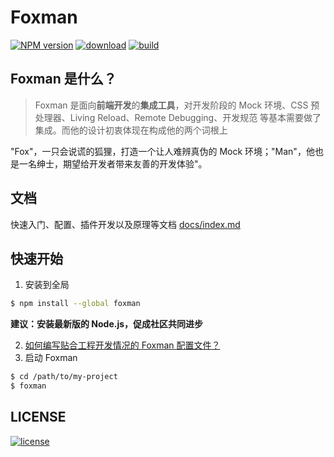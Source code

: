 # Foxman

[][nodei-url]
[![NPM version][npm-image]][npm-url]
[![download][downloads-image]][downloads-url]
[![build][travis-image]][travis-url]  

## Foxman 是什么？
> Foxman 是面向**前端开发**的**集成工具**，对开发阶段的 Mock 环境、CSS 预处理器、Living Reload、Remote Debugging、开发规范 等基本需要做了集成。而他的设计初衷体现在构成他的两个词根上  
  
"Fox"，一只会说谎的狐狸，打造一个让人难辨真伪的 Mock 环境；"Man"，他也是一名绅士，期望给开发者带来友善的开发体验"。

## 文档
快速入门、配置、插件开发以及原理等文档 [docs/index.md](docs/index.md)

## 快速开始
1. 安装到全局
```bash
$ npm install --global foxman
```
**建议：安装最新版的 Node.js，促成社区共同进步**

2. [如何编写贴合工程开发情况的 Foxman 配置文件？](docs/foxman.md)
3. 启动 Foxman
```bash
$ cd /path/to/my-project
$ foxman
```
## LICENSE
[![license][license-image]][license-url]

[npm-url]: https://www.npmjs.com/package/foxman
[npm-image]: https://img.shields.io/npm/v/foxman.svg
[downloads-image]: https://img.shields.io/npm/dm/foxman.svg
[downloads-url]: https://www.npmjs.com/package/foxman
[nodei-image]: https://nodei.co/npm/foxman.png?downloads=true&downloadRank=true&stars=true
[nodei-url]: https://www.npmjs.com/package/foxman
[license-url]: https://github.com/ImHype/foxman/blob/master/LICENSE
[license-image]: https://img.shields.io/github/license/imhype/foxman.svg
[travis-image]: https://travis-ci.org/kaola-fed/foxman.svg?branch=master
[travis-url]: https://travis-ci.org/kaola-fed/foxman
